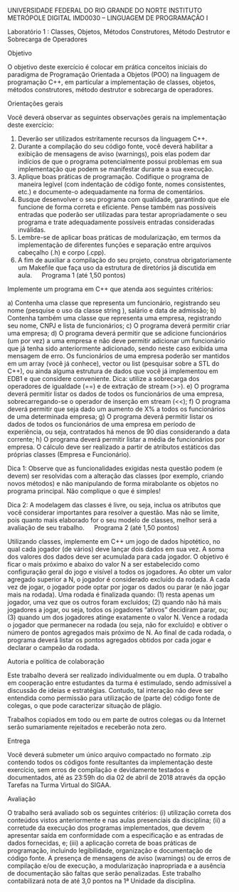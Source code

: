 UNIVERSIDADE FEDERAL DO RIO GRANDE DO NORTE
INSTITUTO METRÓPOLE DIGITAL
IMD0030 – LINGUAGEM DE PROGRAMAÇÃO I	 

Laboratório 1 : Classes, Objetos, Métodos Construtores, Método Destrutor e Sobrecarga de Operadores

Objetivo

O objetivo deste exercício é colocar em prática conceitos iniciais do paradigma de Programação Orientada a Objetos (POO) na linguagem de programação C++, em particular a implementação de classes, objetos, métodos construtores, método destrutor e sobrecarga de operadores.

Orientações gerais

Você deverá observar as seguintes observações gerais na implementação deste exercício:
1) Deverão ser utilizados estritamente recursos da linguagem C++.
2) Durante a compilação do seu código fonte, você deverá habilitar a exibição de mensagens de aviso (warnings), pois elas podem dar indícios de que o programa potencialmente possui problemas em sua implementação que podem se manifestar durante a sua execução.
3) Aplique boas práticas de programação. Codifique o programa de maneira legível (com indentação de código fonte, nomes consistentes, etc.) e documente-o adequadamente na forma de comentários.
4) Busque desenvolver o seu programa com qualidade, garantindo que ele funcione de forma correta e eficiente. Pense também nas possíveis entradas que poderão ser utilizadas para testar apropriadamente o seu programa e trate adequadamente possíveis entradas consideradas inválidas.
5) Lembre-se de aplicar boas práticas de modularização, em termos da implementação de diferentes funções e separação entre arquivos cabeçalho (.h) e corpo (.cpp).
6) A fim de auxiliar a compilação do seu projeto, construa obrigatoriamente um Makefile que faça uso da estrutura de diretórios já discutida em aula.
 
Programa 1 (até 1,50 pontos)

Implemente um programa em C++ que atenda aos seguintes critérios:

a) Contenha uma classe que representa um funcionário, registrando seu nome (pesquise o uso da classe string ), salário e data de admissão;
b) Contenha também uma classe que representa uma empresa, registrando seu nome, CNPJ e lista de funcionários;
c) O programa deverá permitir criar uma empresa;
d) O programa deverá permitir que se adicione funcionários (um por vez) a uma empresa e não deve permitir adicionar um funcionário que já tenha sido anteriormente adicionado, sendo neste caso exibida uma mensagem de erro. Os funcionários de uma empresa poderão ser mantidos em um array (você já conhece), vector  ou list  (pesquisar sobre a STL do C++), ou ainda alguma estrutura de dados que você já implementou em EDB1 e que considere conveniente. 
Dica: utilize a sobrecarga dos operadores de igualdade (==) e de extração de stream (>>).
e) O programa deverá permitir listar os dados de todos os funcionários de uma empresa, sobrecarregando-se o operador de inserção em stream (<<);
f) O programa deverá permitir que seja dado um aumento de X% a todos os funcionários de uma determinada empresa;
g) O programa deverá permitir listar os dados de todos os funcionários de uma empresa em período de experiência, ou seja, contratados há menos de 90 dias considerando a data corrente;
h) O programa deverá permitir listar a média de funcionários por empresa. O cálculo deve ser realizado a partir de atributos estáticos das próprias classes (Empresa e Funcionário).

Dica 1: Observe que as funcionalidades exigidas nesta questão podem (e devem) ser resolvidas com a alteração das classes (por exemplo, criando novos métodos) e não manipulando de forma mirabolante os objetos no programa principal. Não complique o que é simples!

Dica 2: A modelagem das classes é livre, ou seja, inclua os atributos que você considerar importantes para resolver a questão. Mas não se limite, pois quanto mais elaborado for o seu modelo de classes, melhor será a avaliação de seu trabalho.
 
Programa 2 (até 1,50 pontos)

Utilizando classes, implemente em C++ um jogo de dados hipotético, no qual cada jogador (de vários) deve lançar dois dados em sua vez. A soma dos valores dos dados deve ser acumulada para cada jogador. O objetivo é ficar o mais próximo e abaixo do valor N a ser estabelecido como configuração geral do jogo e visível a todos os jogadores. Ao obter um valor agregado superior a N, o jogador é considerado excluído da rodada. A cada vez de jogar, o jogador pode optar por jogar os dados ou parar (e não jogar mais na rodada). Uma rodada é finalizada quando: (1) resta apenas um jogador, uma vez que os outros foram excluídos; (2) quando não há mais jogadores a jogar, ou seja, todos os jogadores “ativos” decidiram parar, ou; (3) quando um dos jogadores atinge exatamente o valor N. Vence a rodada o jogador que permanecer na rodada (ou seja, não for excluído) e obtiver o número de pontos agregados mais próximo de N. Ao final de cada rodada, o programa deverá listar os pontos agregados obtidos por cada jogar e declarar o campeão da rodada.

Autoria e política de colaboração

Este trabalho deverá ser realizado individualmente ou em dupla. O trabalho em cooperação entre estudantes da turma é estimulado, sendo admissível a discussão de ideias e estratégias. Contudo, tal interação não deve ser entendida como permissão para utilização de (parte de) código fonte de colegas, o que pode caracterizar situação de plágio. 

Trabalhos copiados em todo ou em parte de outros colegas ou da Internet serão sumariamente rejeitados e receberão nota zero.

Entrega

Você deverá submeter um único arquivo compactado no formato .zip contendo todos os códigos fonte resultantes da implementação deste exercício, sem erros de compilação e devidamente testados e documentados, até as 23:59h do dia 02 de abril de 2018 através da opção Tarefas na Turma Virtual do SIGAA. 

Avaliação

O trabalho será avaliado sob os seguintes critérios: (i) utilização correta dos conteúdos vistos anteriormente e nas aulas presenciais da disciplina; (ii) a corretude da execução dos programas implementados, que devem apresentar saída em conformidade com a especificação e as entradas de dados fornecidas, e; (iii) a aplicação correta de boas práticas de programação, incluindo legibilidade, organização e documentação de código fonte. A presença de mensagens de aviso (warnings) ou de erros de compilação e/ou de execução, a modularização inapropriada e a ausência de documentação são faltas que serão penalizadas. Este trabalho contabilizará nota de até 3,0 pontos na 1ª Unidade da disciplina.



